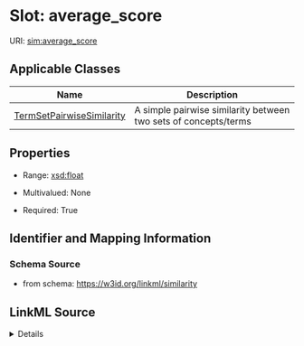 # Slot: average_score

URI: [sim:average_score](https://w3id.org/linkml/similarity/average_score)



<!-- no inheritance hierarchy -->




## Applicable Classes

| Name | Description |
| --- | --- |
[TermSetPairwiseSimilarity](TermSetPairwiseSimilarity.md) | A simple pairwise similarity between two sets of concepts/terms






## Properties

* Range: [xsd:float](http://www.w3.org/2001/XMLSchema#float)
* Multivalued: None



* Required: True





## Identifier and Mapping Information







### Schema Source


* from schema: https://w3id.org/linkml/similarity




## LinkML Source

<details>
```yaml
name: average_score
from_schema: https://w3id.org/linkml/similarity
rank: 1000
alias: average_score
domain_of:
- TermSetPairwiseSimilarity
range: float
required: true

```
</details>